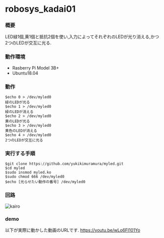 # robosys_kadai01

### 概要
LED緑1個,黄1個と抵抗2個を使い,入力によってそれぞれのLEDが光り消える,かつ2つのLEDが交互に光る.

### 動作環境
- Rasberry Pi Model 3B+
- Ubuntu18.04

### 動作
```
$echo 0 > /dev/myled0
緑のLEDが光る
$echo 1 > /dev/myled0       
緑のLEDが消える
$echo 2 > /dev/myled0       
黄のLEDが光る
$echo 3 > /dev/myled0       
黄色のLEDが消える
$echo 4 > /dev/myled0       
2つのLEDが交互に光る
```
### 実行する手順
```
$git clone https://github.com/yukikimuramura/myled.git
$cd myled
$sudo insmod myled.ko
$sudo chmod 666 /dev/myled0
$echo [光らせたい動作の番号] /dev/myled0
```
### 回路
![kairo](https://user-images.githubusercontent.com/54853881/101179140-34429700-368d-11eb-8269-82b362be4ad7.jpg)


### demo
以下が実際に動かした動画のURLです.
https://youtu.be/wLo6FI101Yo
